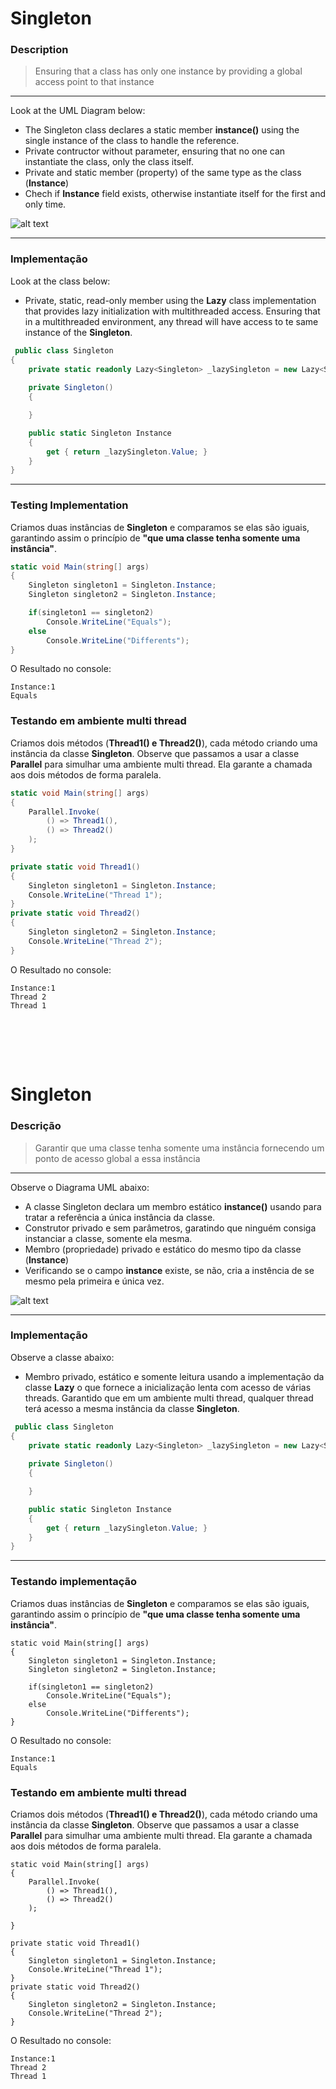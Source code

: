 # Singleton
### **Description**

> Ensuring that a class has only one instance by providing a global access point to that instance
---
Look at the UML Diagram below:

* The Singleton class declares a static member **instance()** using the single instance of the class to handle the reference.
* Private contructor without parameter, ensuring that no one can instantiate the class, only the class itself.
* Private and static member (property) of the same type as the class (**Instance**)
* Chech if **Instance** field exists, otherwise instantiate itself for the first and only time.

![alt text](uml.png)

---
### **Implementação**
Look at the class below:
* Private, static, read-only member using the **Lazy<T>** class implementation that provides lazy initialization with multithreaded access.
Ensuring that in a multithreaded environment, any thread will have access to te same instance of the **Singleton**.

```cs
 public class Singleton
{
    private static readonly Lazy<Singleton> _lazySingleton = new Lazy<Singleton>((() => new Singleton()));
    
    private Singleton()
    {

    }

    public static Singleton Instance
    {
        get { return _lazySingleton.Value; }
    }
}
```
---

### **Testing Implementation**
Criamos duas instâncias de **Singleton** e comparamos se elas são iguais, garantindo assim o princípio de **"que uma classe tenha somente uma instância"**.
```cs
static void Main(string[] args)
{
    Singleton singleton1 = Singleton.Instance;
    Singleton singleton2 = Singleton.Instance;

    if(singleton1 == singleton2)
        Console.WriteLine("Equals");
    else
        Console.WriteLine("Differents");
}
```
O Resultado no console: 
```
Instance:1
Equals
```

### **Testando em ambiente multi thread**
Criamos dois métodos (**Thread1() e Thread2()**), cada método criando uma instância da classe **Singleton**. Observe que passamos a usar a classe **Parallel** para simulhar uma ambiente multi thread. Ela garante a chamada aos dois métodos de forma paralela.

```cs
static void Main(string[] args)
{
    Parallel.Invoke(
        () => Thread1(),
        () => Thread2()
    );
}

private static void Thread1()
{
    Singleton singleton1 = Singleton.Instance;
    Console.WriteLine("Thread 1");
}
private static void Thread2()
{
    Singleton singleton2 = Singleton.Instance;
    Console.WriteLine("Thread 2");
}
```
O Resultado no console:
```
Instance:1
Thread 2
Thread 1
```

<br><br>
---
# Singleton
### **Descrição**

> Garantir que uma classe tenha somente uma instância fornecendo um ponto de acesso global a essa instância

---
Observe o Diagrama UML abaixo:

* A classe Singleton declara um membro estático **instance()** usando para tratar a referência a única instância da classe.
* Construtor privado e sem parâmetros, garatindo que ninguém consiga instanciar a classe, somente ela mesma.
* Membro (propriedade) privado e estático do mesmo tipo da classe (**Instance**)
* Verificando se o campo **instance** existe, se não, cria a instência de se mesmo pela primeira e única vez.

![alt text](uml.png)

---
### **Implementação**
Observe a classe abaixo:
* Membro privado, estático e somente leitura usando a implementação da classe **Lazy<T>** o que fornece a inicialização lenta com acesso de várias threads. Garantido que em um ambiente multi thread, qualquer thread terá acesso a mesma instância da classe **Singleton**.


```cs
 public class Singleton
{
    private static readonly Lazy<Singleton> _lazySingleton = new Lazy<Singleton>((() => new Singleton()));
    
    private Singleton()
    {

    }

    public static Singleton Instance
    {
        get { return _lazySingleton.Value; }
    }
}
```
---

### **Testando implementação**
Criamos duas instâncias de **Singleton** e comparamos se elas são iguais, garantindo assim o princípio de **"que uma classe tenha somente uma instância"**.
```
static void Main(string[] args)
{
    Singleton singleton1 = Singleton.Instance;
    Singleton singleton2 = Singleton.Instance;

    if(singleton1 == singleton2)
        Console.WriteLine("Equals");
    else
        Console.WriteLine("Differents");
}
```
O Resultado no console: 
```
Instance:1
Equals
```

### **Testando em ambiente multi thread**
Criamos dois métodos (**Thread1() e Thread2()**), cada método criando uma instância da classe **Singleton**. Observe que passamos a usar a classe **Parallel** para simulhar uma ambiente multi thread. Ela garante a chamada aos dois métodos de forma paralela.

```
static void Main(string[] args)
{
    Parallel.Invoke(
        () => Thread1(),
        () => Thread2()
    );

}

private static void Thread1()
{
    Singleton singleton1 = Singleton.Instance;
    Console.WriteLine("Thread 1");
}
private static void Thread2()
{
    Singleton singleton2 = Singleton.Instance;
    Console.WriteLine("Thread 2");
}
```
O Resultado no console:
```
Instance:1
Thread 2
Thread 1
```
